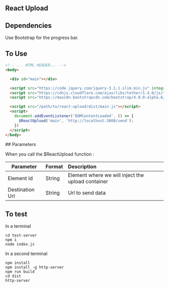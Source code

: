 ## React Upload

## Dependencies

Use Bootstrap for the progress bar.

## To Use
```html
<!-- ... HTML HEADER... -->
<body>

  <div id="main"></div>

  <script src="https://code.jquery.com/jquery-3.1.1.slim.min.js" integrity="sha384-A7FZj7v+d/sdmMqp/nOQwliLvUsJfDHW+k9Omg/a/EheAdgtzNs3hpfag6Ed950n" crossorigin="anonymous"></script>
  <script src="https://cdnjs.cloudflare.com/ajax/libs/tether/1.4.0/js/tether.min.js" integrity="sha384-DztdAPBWPRXSA/3eYEEUWrWCy7G5KFbe8fFjk5JAIxUYHKkDx6Qin1DkWx51bBrb" crossorigin="anonymous"></script>
  <script src="https://maxcdn.bootstrapcdn.com/bootstrap/4.0.0-alpha.6/js/bootstrap.min.js" integrity="sha384-vBWWzlZJ8ea9aCX4pEW3rVHjgjt7zpkNpZk+02D9phzyeVkE+jo0ieGizqPLForn" crossorigin="anonymous"></script>

  <script src="/path/to/react-upload/dist/main.js"></script>
  <script>
    document.addEventListener('DOMContentLoaded', () => {
      $ReactUpload('main', 'http://localhost:3000/send');
    })
  </script>
</body>
```

## Parameters

When you call the $ReactUpload function :

| Parameter      | Format | Description                                       |
|----------------|:-------|:--------------------------------------------------|
|Element Id      | String | Element where we will inject the upload container |
|Destination Url | String | Url to send data                                  |

## To test

In a terminal

```
cd test-server
npm i
node index.js
```

In a second terminal
```
npm install
npm install -g http-server
npm run build
cd dist
http-server
```

